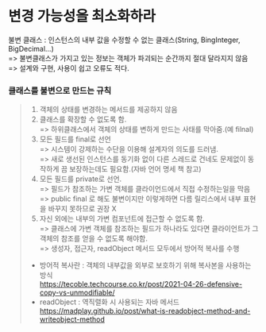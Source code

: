 # 변경 가능성을 최소화하라
불변 클래스 : 인스턴스의 내부 값을 수정할 수 없는 클래스(String, BingInteger, BigDecimal...)<br/>
  => 불변클래스가 가지고 있는 정보는 객체가 파괴되는 순간까지 절대 달라지지 않음<br/>
  => 설계와 구현, 사용이 쉽고 오류도 적다.<br/>
### 클래스를 불변으로 만드는 규칙
> 1. 객체의 상태를 변경하는 메서드를 제공하지 않음
> 2. 클래스를 확장할 수 없도록 함.<br/>
>   => 하위클래스에서 객체의 상태를 변하게 만드는 사태를 막아줌.(예 filnal)
> 3. 모든 필드를 final로 선언<br/>
>   => 시스템이 강제하는 수단을 이용해 설계자의 의도를 드러냄.<br/>
>   => 새로 생선된 인스턴스를 동기화 없이 다른 스레드로 건네도 문제없이 동작하게 끔 보장하는데도 필요함.(자바 언어 명세 책 참고)
> 4. 모든 필드를 private로 선언.<br/>
>   => 필드가 참조하는 가변 객체를 클라이언드에서 직접 수정하는일을 막음
>   => public final 로 해도 불변이지만 이렇게하면 다름 릴리스에서 내부 표현을 바꾸지 못하므로 권장 X
> 5. 자신 외에는 내부의 가변 컴포넌트에 접근할 수 없도록 함.<br/>
>   => 클래스에 가변 객체를 참조하는 필드가 하나라도 있다면 클라이언트가 그 객체의 참조를 얻을 수 없도록 해야함.<br/>
>   => 생성자, 접근자, readObject 메서드 모두에서 방어적 복사를 수행
> * 방어적 복사란 : 객체의 내부값을 외부로 보호하기 위해 복사본을 사용하는 방식<br/>
> https://tecoble.techcourse.co.kr/post/2021-04-26-defensive-copy-vs-unmodifiable/<br/>
> * readObject : 역직렬화 시 사용되는 자바 메서드<br/>
> https://madplay.github.io/post/what-is-readobject-method-and-writeobject-method<br/>
